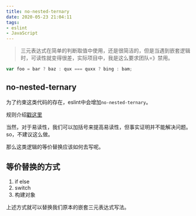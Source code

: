 ```yaml
---
title: no-nested-ternary
date: 2020-05-23 21:04:11
tags:
- eslint
- JavaScript
---
```

>  三元表达式在简单的判断取值中使用，还是很简洁的，但是当遇到嵌套逻辑时，可读性就变得很差，实际项目中，我是这么要求团队=》禁用。

```js
var foo = bar ? baz : qux === quxx ? bing : bam;
```

## no-nested-ternary

为了约束这类代码的存在，eslint中会增加`no-nested-ternary`。

规则介绍[戳这里](https://eslint.org/docs/rules/no-nested-ternary)

当然，对于易读性，我们可以加括号来提高易读性，但事实证明并不能解决问题。so，不建议这么做。

那么这类逻辑的等价替换应该如何去写呢。


## 等价替换的方式

1. if else
2. switch
3. 构建对象



上述方式就可以替换我们原本的嵌套三元表达式写法。


